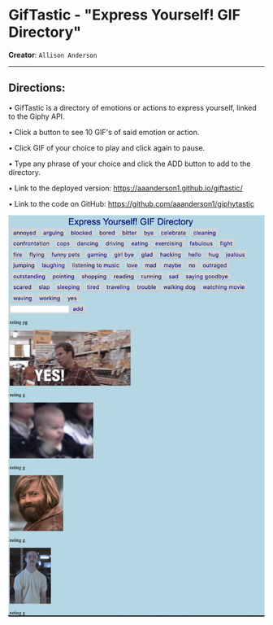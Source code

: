 # GifTastic - "Express Yourself! GIF Directory"
**Creator**: `Allison Anderson`
- - -
## Directions:

• GifTastic is a directory of emotions or actions to express yourself, linked to the Giphy API.

• Click a button to see 10 GIF's of said emotion or action. 

• Click GIF of your choice to play and click again to pause. 

• Type any phrase of your choice and click the ADD button to add to the directory.

• Link to the deployed version: https://aaanderson1.github.io/giftastic/

• Link to the code on GitHub: https://github.com/aaanderson1/giphytastic

![Results](/assets/giftasticscreenshot.png)